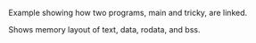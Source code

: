Example showing how two programs, main and tricky, are linked.

Shows memory layout of text, data, rodata, and bss.



